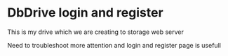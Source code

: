# DbDrive login and register <br>

This is my drive which we are creating to storage web server <br>

Need to troubleshoot more attention and login and register page is usefull <br>
